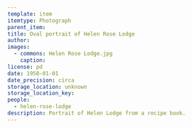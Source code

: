 ```yaml
---
template: item
itemtype: Photograph
parent_item: 
title: Oval portrait of Helen Rose Lodge
author: 
images:
  - commons: Helen Rose Lodge.jpg
    caption: 
license: pd
date: 1950-01-01
date_precision: circa
storage_location: unknown
storage_location_key: 
people:
  - helen-rose-lodge
description: Portrait of Helen Lodge from a recipe book.
---
```


